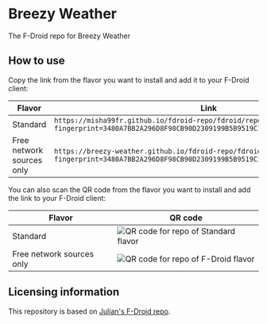 # Breezy Weather
The F-Droid repo for Breezy Weather

## How to use

Copy the link from the flavor you want to install and add it to your F-Droid client:

| Flavor                    | Link                                                                                                                                                   |
|---------------------------|--------------------------------------------------------------------------------------------------------------------------------------------------------|
| Standard                  | `https://misha99fr.github.io/fdroid-repo/fdroid/repo?fingerprint=3480A7BB2A296D8F98CB90D2309199B5B9519C1B31978DBCD877ADB102AF35EE`                |
| Free network sources only | `https://breezy-weather.github.io/fdroid-repo/fdroid-version/fdroid/repo?fingerprint=3480A7BB2A296D8F98CB90D2309199B5B9519C1B31978DBCD877ADB102AF35EE` |

You can also scan the QR code from the flavor you want to install and add the link to your F-Droid client:

| Flavor                    | QR code                                                                                                                     |
|---------------------------|-----------------------------------------------------------------------------------------------------------------------------|
| Standard                  | ![QR code for repo of Standard flavor](https://breezy-weather.github.io/fdroid-repo/fdroid/repo/index.png)                  |
| Free network sources only | ![QR code for repo of F-Droid flavor](https://breezy-weather.github.io/fdroid-repo/fdroid-version/fdroid/repo/index.png)    |


## Licensing information
This repository is based on [Julian's F-Droid repo](https://gitlab.com/julianfairfax/fdroid-repo).
